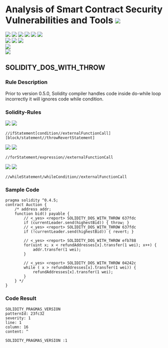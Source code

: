 # Analysis of Smart Contract Security Vulnerabilities and Tools ![](https://img.shields.io/badge/-Live-brightgreen)
![](https://img.shields.io/badge/Batch-UG21CYS-lightgreen) ![](https://img.shields.io/badge/Batch-PG21CYS-green) ![](https://img.shields.io/badge/Batch-UG22CYS-lightgreen) ![](https://img.shields.io/badge/Batch-PG21CYS-green) ![](https://img.shields.io/badge/Batch-PhD-darkgreen) ![](https://img.shields.io/badge/-B_RIG-darkgreen)<br/>   ![](https://img.shields.io/badge/BlockchainCourse-21CY712-green)  ![](https://img.shields.io/badge/-M.Tech_Dissertation-blue) ![](https://img.shields.io/badge/Focus-Smart_Contract_Security-yellow) <br/>
![](https://img.shields.io/badge/Blockchain-Ethereum-blue)   <br/> 
![](https://img.shields.io/badge/Language-Solidity-blue)

## SOLIDITY_DOS_WITH_THROW
### Rule Description
Prior to version 0.5.0, Solidity compiler handles code inside do-while loop incorrectly it will ignores code while condition.
### Solidity-Rules

![](https://img.shields.io/badge/Pattern_ID-637fdc-gold) ![](https://img.shields.io/badge/Severity-3-brown) 

```
//ifStatement[condition//externalFunctionCall][block/statement//throwRevertStatement]
```

![](https://img.shields.io/badge/Pattern_ID-efb788-gold) ![](https://img.shields.io/badge/Severity-2-brown) 

```
//forStatement/expression//externalFunctionCall
```

![](https://img.shields.io/badge/Pattern_ID-04242c-gold) ![](https://img.shields.io/badge/Severity-2-brown) 

```
//whileStatement/whileCondition//externalFunctionCall
```

### Sample Code

```
pragma solidity ^0.4.5;
contract Auction {
    /* address addr;
    function bid() payable {
        // <_yes> <report> SOLIDITY_DOS_WITH_THROW 637fdc
        if (currentLeader.send(highestBid)) { throw; }
        // <_yes> <report> SOLIDITY_DOS_WITH_THROW 637fdc
        if (!currentLeader.send(highestBid)) { revert; } 

        // <_yes> <report> SOLIDITY_DOS_WITH_THROW efb788
        for(uint x; x < refundAddresses[x].transfer(1 wei); x++) {
            addr.transfer(1 wei);
        }

        // <_yes> <report> SOLIDITY_DOS_WITH_THROW 04242c
        while ( x > refundAddresses[x].transfer(1 wei)) {
            refundAddresses[x].transfer(1 wei);
        }
    } */
}
```

### Code Result

```
SOLIDITY_PRAGMAS_VERSION
patternId: 23fc32
severity: 1
line: 1
column: 16
content: ^

SOLIDITY_PRAGMAS_VERSION :1

```
